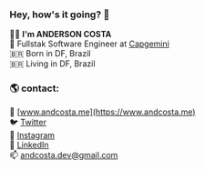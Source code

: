 ### Hey, how's it going? 👋

👨‍💻 **I'm ANDERSON COSTA** <br>
💼 Fullstak Software Engineer at [Capgemini](https://www.capgemini.com) <br>
🇧🇷 Born in DF, Brazil <br>
🇧🇷 Living in DF, Brazil <br>

### 🌎 **contact:**

🚀 [www.andcosta.me](https://www.andcosta.me) <br>
🐦 [Twitter](https://twitter.com/andcostaca) <br>
📸 [Instagram](https://instagram.com/andcostaca) <br>
💼 [LinkedIn](https://www.linkedin.com/in/andcosta) <br>
📫 [andcosta.dev@gmail.com](andcosta.dev@gmail.com) <br>
